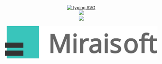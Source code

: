 <div align="center"><a href="https://git.io/typing-svg"><img src="https://readme-typing-svg.demolab.com?font=Ubuntu+Mono&weight=500&duration=3000&pause=1000&color=39C5BB&center=true&vCenter=true&multiline=true&width=435&height=100&lines=Let's+build+the+mirai!;%E3%83%9F%E3%83%A9%E3%82%A4%E3%82%92%E7%AF%89%E3%81%8D%E3%81%BE%E3%81%97%E3%82%87%E3%81%86%EF%BC%81;%E8%AE%A9%E6%88%91%E4%BB%AC%E6%9E%84%E5%BB%BA%E6%9C%AA%E6%9D%A5%EF%BC%81" alt="Typing SVG" /></a></div> 

<div align="center"> <img src="https://metrics.lecoq.io/Remeamiku?template=classic&config.timezone=Asia%2FShanghai"> </div>

<div align="center"> <img src="https://github-readme-stats.vercel.app/api/top-langs/?username=remeamiku&hide_title=true&hide_border=true&layout=compact&langs_count=6&text_color=ededed&icon_color=fff&bg_color=0,b953fc,27c4fb" /> </div>

![Miraisoft](Miraisoft.svg)
<!--
**RemeaMiku/RemeaMiku** is a ✨ _special_ ✨ repository because its `README.md` (this file) appears on your GitHub profile.

Here are some ideas to get you started:

- 🔭 I’m currently working on ...
- 🌱 I’m currently learning ...
- 👯 I’m looking to collaborate on ...
- 🤔 I’m looking for help with ...
- 💬 Ask me about ...
- 📫 How to reach me: ...
- 😄 Pronouns: ...
- ⚡ Fun fact: ...
-->
